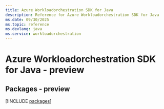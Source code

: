 ```yaml
---
title: Azure Workloadorchestration SDK for Java
description: Reference for Azure Workloadorchestration SDK for Java
ms.date: 09/30/2025
ms.topic: reference
ms.devlang: java
ms.service: workloadorchestration
---
```

# Azure Workloadorchestration SDK for Java - preview
## Packages - preview
[!INCLUDE [packages](workloadorchestration-index.md)]